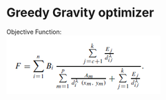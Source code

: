 # Greedy Gravity optimizer

Objective Function:<br/>
![Image](https://github.com/sabrish89/Greedy-Gravity-optimizer/blob/master/Eqn.PNG)
